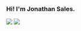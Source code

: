 ### Hi! I'm Jonathan Sales.

<!-- STATUS DO GITHUB
<div align="center">
  <a href="https://github.com/jonathansaless">
  <img height="180em" src="https://github-readme-stats.vercel.app/api?username=jonathansaless&show_icons=true&theme=dark&include_all_commits=true&count_private=true"/>
  <img height="180em" src="https://github-readme-stats.vercel.app/api/top-langs/?username=jonathansaless&layout=compact&langs_count=7&theme=dark"/>
</div>
-->  
  
<div> 
  <a href="https://www.instagram.com/jonathan.jcss/" target="_blank"><img src="https://img.shields.io/badge/-Instagram-%23E4405F?style=for-the-badge&logo=instagram&logoColor=white"></a>
  <a href="https://www.linkedin.com/in/jonathan-saless/" target="_blank"><img src="https://img.shields.io/badge/-LinkedIn-%230077B5?style=for-the-badge&logo=linkedin&logoColor=white"></a>
</div>

